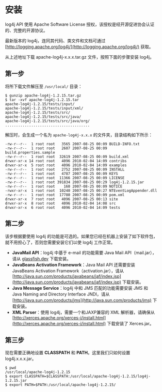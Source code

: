 # 安装

log4j API 使用 Apache Software License 授权，该授权是经开源促进协会认证的、完整的开源协议。

最新版本的 log4j，连同其代码、类文件和文档可通过 [http://logging.apache.org/log4j/](http://logging.apache.org/log4j/) 获取。

从上述地址下载 apache-log4j-x.x.x.tar.gz 文件，按照下面的步骤安装 log4j。

## 第一步

将所下载文件解压至 `/usr/local/` 目录：

```
$ gunzip apache-log4j-1.2.15.tar.gz
$ tar -xvf apache-log4j-1.2.15.tar
apache-log4j-1.2.15/tests/input/
apache-log4j-1.2.15/tests/input/xml/
apache-log4j-1.2.15/tests/src/
apache-log4j-1.2.15/tests/src/java/
apache-log4j-1.2.15/tests/src/java/org/
.......................................
```

解压时，会生成一个名为 `apache-log4j-x.x.x` 的文件夹，目录结构如下所示：

```
-rw-r--r--  1 root root   3565 2007-08-25 00:09 BUILD-INFO.txt
-rw-r--r--  1 root root   2607 2007-08-25 00:09 build.properties.sample
-rw-r--r--  1 root root  32619 2007-08-25 00:09 build.xml
drwxr-xr-x 14 root root   4096 2010-02-04 14:09 contribs
drwxr-xr-x  5 root root   4096 2010-02-04 14:09 examples
-rw-r--r--  1 root root   2752 2007-08-25 00:09 INSTALL
-rw-r--r--  1 root root   4787 2007-08-25 00:09 KEYS
-rw-r--r--  1 root root  11366 2007-08-25 00:09 LICENSE
-rw-r--r--  1 root root 391834 2007-08-25 00:29 log4j-1.2.15.jar
-rw-r--r--  1 root root    160 2007-08-25 00:09 NOTICE
-rwxr-xr-x  1 root root  10240 2007-08-25 00:27 NTEventLogAppender.dll
-rw-r--r--  1 root root  17780 2007-08-25 00:09 pom.xml
drwxr-xr-x  7 root root   4096 2007-08-25 00:13 site
drwxr-xr-x  8 root root   4096 2010-02-04 14:08 src
drwxr-xr-x  6 root root   4096 2010-02-04 14:09 tests
```

## 第二步

该步根据要使用 log4j 的功能是可选的。如果您已经在机器上安装了如下软件包，就不用担心了，否则您需要安装它们以使 log4j 工作正常。

- **JavaMail API**：log4j 中基于 e-mail 的功能需要 Java Mail API（mail.jar），请从 [glassfish.dev](https://glassfish.dev.java.net/javaee5/mail/) 下载安装。
- **JavaBeans Activation Framework**：Java Mail API 还需要安装 JavaBeans Activation Framework（activation.jar），请从 [http://java.sun.com/products/javabeans/jaf/index.jsp](http://java.sun.com/products/javabeans/jaf/index.jsp) 下载安装。
- **Java Message Service**：log4j 中和 JMS 匹配的功能需要安装 JMS 和 Java Naming and Directory Interface JNDI，请从 [http://java.sun.com/products/jms](http://java.sun.com/products/jms) 下载安装。
- **XML Parser**：使用 log4j，需要一个和JAXP兼容的 XML 解析器，请确保从 [http://xerces.apache.org/xerces-j/install.html](http://xerces.apache.org/xerces-j/install.html) 下载安装了 Xerces.jar。

## 第三步

现在需要正确地设置 **CLASSPATH** 和 **PATH**。这里我们只如何设置 log4j.x.x.x.jar。

```
$ pwd
/usr/local/apache-log4j-1.2.15
$ export CLASSPATH=$CLASSPATH:/usr/local/apache-log4j-1.2.15/log4j-1.2.15.jar
$ export PATH=$PATH:/usr/local/apache-log4j-1.2.15/
```
